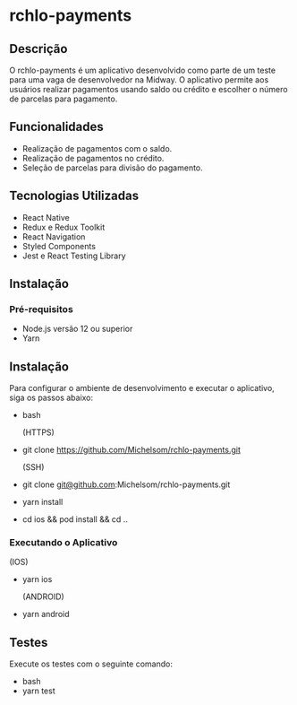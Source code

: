 # rchlo-payments

## Descrição

O rchlo-payments é um aplicativo desenvolvido como parte de um teste para uma vaga de desenvolvedor na Midway. O aplicativo permite aos usuários realizar pagamentos usando saldo ou crédito e escolher o número de parcelas para pagamento.

## Funcionalidades

- Realização de pagamentos com o saldo.
- Realização de pagamentos no crédito.
- Seleção de parcelas para divisão do pagamento.

## Tecnologias Utilizadas

- React Native
- Redux e Redux Toolkit
- React Navigation
- Styled Components
- Jest e React Testing Library

## Instalação

### Pré-requisitos

- Node.js versão 12 ou superior
- Yarn

## Instalação

Para configurar o ambiente de desenvolvimento e executar o aplicativo, siga os passos abaixo:

- bash

  (HTTPS)

- git clone https://github.com/Michelsom/rchlo-payments.git

  (SSH)

- git clone git@github.com:Michelsom/rchlo-payments.git

- yarn install
- cd ios && pod install && cd ..

### Executando o Aplicativo

(IOS)

- yarn ios

  (ANDROID)

- yarn android

## Testes

Execute os testes com o seguinte comando:

- bash
- yarn test
